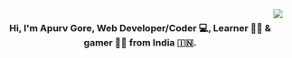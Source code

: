 <!-- profile view count -->
<img align="right" src="https://komarev.com/ghpvc/?username=heyapurv">

<!-- introduction -->
<h3 align="center">
  Hi, I'm Apurv Gore, Web Developer/Coder 💻,  Learner 👨‍💻 &  gamer 🦸‍♂️ from India 🇮🇳.
</h3>

<br />



